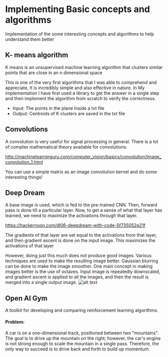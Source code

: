 # Implementing Basic concepts and algorithms

Implementation of the some interesting concepts and algorithms to help understand them better

## K- means algorithm ##

K means is an unsupervised machine learning algorithm that clusters similar points that are close in an n dimensional space

This is one of the very first algorithms that I was able to comprehend and appreciate, It is incredibly simple and also effective in nature. In My implementation I have first used a library to get the answer in a single step and then implement the algorithm from scratch to verify the correctness.
* Input: The points in the plane inside a txt file
* Output: Centroids of K clusters are saved in the txt file



## Convolutions ##

A convolution is very useful for signal processing in general. There is a lot of complex mathematical theory available for convolutions. 

http://machinelearninguru.com/computer_vision/basics/convolution/image_convolution_1.html

You can use a simple matrix as an image convolution kernel and do some interesting things!

## Deep Dream ##

A base image is used, which is fed to the pre-trained CNN. Then, forward pass is done till a particular layer. Now, to get a sense of what that layer has learned, we need to maximize the activations through that layer.

https://hackernoon.com/dl06-deepdream-with-code-5f735052e21f


The gradients of that layer are set equal to the activations from that layer, and then gradient ascent is done on the input image. This maximizes the activations of that layer


However, doing just this much does not produce good images. Various techniques are used to make the resulting image better. Gaussian blurring can be done to make the image smoother.
One main concept in making images better is the use of octaves. Input image is repeatedly downscaled, and gradient ascent is applied to all the images, and then the result is merged into a single output image.
![alt text](https://camo.githubusercontent.com/c45620849e3c05fc1cbf6f4f4786f89c98153159/68747470733a2f2f73332e616d617a6f6e6177732e636f6d2f626f6f6b2e6b657261732e696f2f696d672f6368382f64656570647265616d5f70726f636573732e706e67)

## Open AI Gym ##

A toolkit for developing and comparing reinforcement learning algorithms.

#### Problem:

A car is on a one-dimensional track, positioned between two "mountains". The goal is to drive up the mountain on the right; however, the car's engine is not strong enough to scale the mountain in a single pass. Therefore, the only way to succeed is to drive back and forth to build up momentum.




